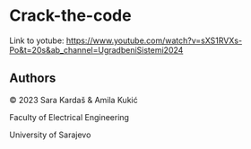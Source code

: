 # Crack-the-code
Link to yotube: https://www.youtube.com/watch?v=sXS1RVXs-Po&t=20s&ab_channel=UgradbeniSistemi2024

## Authors

© 2023 Sara Kardaš & Amila Kukić

Faculty of Electrical Engineering

University of Sarajevo
